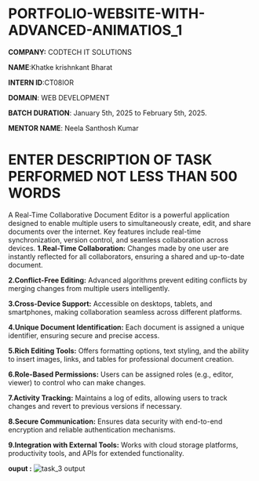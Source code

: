 # PORTFOLIO-WEBSITE-WITH-ADVANCED-ANIMATIOS_1

**COMPANY:** CODTECH  IT SOLUTIONS

**NAME**:Khatke krishnkant Bharat

**INTERN ID**:CT08IOR

**DOMAIN**: WEB DEVELOPMENT

**BATCH DURATION**: January 5th, 2025 to February 5th, 2025.

**MENTOR NAME**: Neela Santhosh Kumar

# ENTER DESCRIPTION OF TASK PERFORMED NOT LESS THAN 500 WORDS
A Real-Time Collaborative Document Editor is a powerful application designed to enable multiple users to simultaneously create, edit, 
and share documents over the internet. Key features include real-time synchronization, version control, and seamless collaboration across devices.
**1.Real-Time Collaboration:** Changes made by one user are instantly reflected for all collaborators, ensuring a shared and up-to-date document.

**2.Conflict-Free Editing:** Advanced algorithms prevent editing conflicts by merging changes from multiple users intelligently.

**3.Cross-Device Support:** Accessible on desktops, tablets, and smartphones, making collaboration seamless across different platforms.

**4.Unique Document Identification:** Each document is assigned a unique identifier, ensuring secure and precise access.

**5.Rich Editing Tools:** Offers formatting options, text styling, and the ability to insert images, links, and tables for professional document creation.

**6.Role-Based Permissions:** Users can be assigned roles (e.g., editor, viewer) to control who can make changes.

**7.Activity Tracking:** Maintains a log of edits, allowing users to track changes and revert to previous versions if necessary.

**8.Secure Communication:** Ensures data security with end-to-end encryption and reliable authentication mechanisms.

**9.Integration with External Tools:** Works with cloud storage platforms, productivity tools, and APIs for extended functionality.

**ouput :**
![task_3 output](https://github.com/user-attachments/assets/c3c601df-500c-44de-bed6-5ac2abe1c253)
